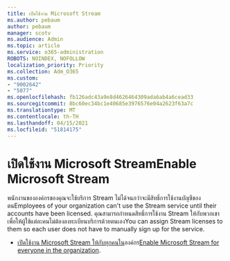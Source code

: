 ```yaml
---
title: เปิดใช้งาน Microsoft Stream
ms.author: pebaum
author: pebaum
manager: scotv
ms.audience: Admin
ms.topic: article
ms.service: o365-administration
ROBOTS: NOINDEX, NOFOLLOW
localization_priority: Priority
ms.collection: Adm_O365
ms.custom:
- "9002642"
- "5077"
ms.openlocfilehash: fb126adc43a9e8d4626464309ada6ab4a6cead33
ms.sourcegitcommit: 8bc60ec34bc1e40685e3976576e04a2623f63a7c
ms.translationtype: MT
ms.contentlocale: th-TH
ms.lasthandoff: 04/15/2021
ms.locfileid: "51814175"
---
```

# <a name="enable-microsoft-stream"></a><span data-ttu-id="c80af-102">เปิดใช้งาน Microsoft Stream</span><span class="sxs-lookup"><span data-stu-id="c80af-102">Enable Microsoft Stream</span></span>

<span data-ttu-id="c80af-103">พนักงานขององค์กรของคุณจะใช้บริการ Stream ไม่ได้จนกว่าจะมีสิทธิ์การใช้งานบัญชีของตน</span><span class="sxs-lookup"><span data-stu-id="c80af-103">Employees of your organization can't use the Stream service until their accounts have been licensed.</span></span> <span data-ttu-id="c80af-104">คุณสามารถกําหนดสิทธิ์การใช้งาน Stream ให้กับพวกเขา เพื่อให้ผู้ใช้แต่ละคนไม่ต้องลงทะเบียนบริการด้วยตนเอง</span><span class="sxs-lookup"><span data-stu-id="c80af-104">You can assign Stream licenses to them so each user does not have to manually sign up for the service.</span></span>

- <span data-ttu-id="c80af-105">[เปิดใช้งาน Microsoft Stream ให้กับทุกคนใน](https://docs.microsoft.com/stream/assign-user-licenses)องค์กร</span><span class="sxs-lookup"><span data-stu-id="c80af-105">[Enable Microsoft Stream for everyone in the organization](https://docs.microsoft.com/stream/assign-user-licenses).</span></span>
